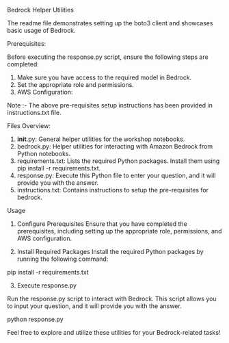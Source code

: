 Bedrock Helper Utilities

The readme file demonstrates setting up the boto3 client and showcases basic usage of Bedrock.

Prerequisites:

Before executing the response.py script, ensure the following steps are completed:

1) Make sure you have access to the required model in Bedrock.
2) Set the appropriate role and permissions.
3) AWS Configuration:

Note :- The above pre-requisites setup instructions has been provided in instructions.txt file.

Files Overview:

1) __init__.py: General helper utilities for the workshop notebooks.
2) bedrock.py: Helper utilities for interacting with Amazon Bedrock from Python notebooks.
3) requirements.txt: Lists the required Python packages. Install them using pip install -r requirements.txt.
4) response.py: Execute this Python file to enter your question, and it will provide you with the answer.
5) instructions.txt: Contains instructions to setup the pre-requisites for bedrock.

Usage

1. Configure Prerequisites
Ensure that you have completed the prerequisites, including setting up the appropriate role, permissions, and AWS configuration.

2. Install Required Packages
Install the required Python packages by running the following command:

pip install -r requirements.txt

3. Execute response.py

Run the response.py script to interact with Bedrock. This script allows you to input your question, and it will provide you with the answer.

python response.py

Feel free to explore and utilize these utilities for your Bedrock-related tasks!